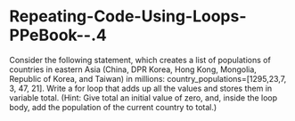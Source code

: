 # Repeating-Code-Using-Loops-PPeBook--.4
Consider the following statement, which creates a list of populations of countries in eastern Asia (China, DPR Korea, Hong Kong, Mongolia, Republic of Korea, and Taiwan) in millions: country_populations=[1295,23,7, 3, 47, 21]. Write a for loop that adds up all the values and stores them in variable total. (Hint: Give total an initial value of zero, and, inside the loop body, add the population of the current country to total.) 

